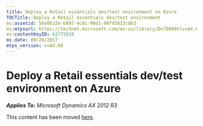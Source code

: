 ```yaml
---
title: Deploy a Retail essentials dev/test environment on Azure
TOCTitle: Deploy a Retail essentials dev/test environment
ms:assetid: 58e0632e-b897-4c8c-98d1-90fd5013c8b3
ms:mtpsurl: https://technet.microsoft.com/en-us/library/Dn798905(v=AX.60)
ms:contentKeyID: 62775919
ms.date: 09/20/2017
mtps_version: v=AX.60
---
```


# Deploy a Retail essentials dev/test environment on Azure 


_**Applies To:** Microsoft Dynamics AX 2012 R3_

This content has been moved [here](https://go.microsoft.com/fwlink/?linkid=858574).

  


